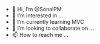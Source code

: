 - 👋 Hi, I’m @SonalPM
- 👀 I’m interested in ...
- 🌱 I’m currently learning MVC
- 💞️ I’m looking to collaborate on ...
- 📫 How to reach me ...

<!---
SonalPM/SonalPM is a ✨ special ✨ repository because its `README.md` (this file) appears on your GitHub profile.
You can click the Preview link to take a look at your changes.
--->
